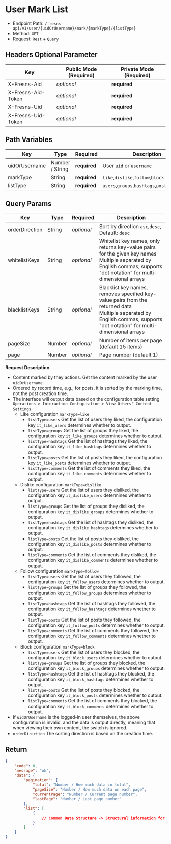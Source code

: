 # User Mark List

- Endpoint Path: `/fresns-api/v1/user/{uidOrUsername}/mark/{markType}/{listType}`
- Method: `GET`
- Request: `Rest` + `Query`

## Headers Optional Parameter

| Key | Public Mode (Required) | Private Mode (Required) |
| --- | --- | --- |
| X-Fresns-Aid | *optional* | **required** |
| X-Fresns-Aid-Token | *optional* | **required** |
| X-Fresns-Uid | *optional* | **required** |
| X-Fresns-Uid-Token | *optional* | **required** |

## Path Variables

| Key | Type | Required | Description |
| --- | --- | --- | --- |
| uidOrUsername | Number / String | **required** | User `uid` or `username` |
| markType | String | **required** | `like`,`dislike`,`follow`,`block` |
| listType | String | **required** | `users`,`groups`,`hashtags`,`posts`,`comments` |

## Query Params

| Key | Type | Required | Description |
| --- | --- | --- | --- |
| orderDirection | String | *optional* | Sort by direction `asc`,`desc`, Default: `desc` |
| whitelistKeys | String | *optional* | Whitelist key names, only returns key-value pairs for the given key names<br>Multiple separated by English commas, supports "dot notation" for multi-dimensional arrays |
| blacklistKeys | String | *optional* | Blacklist key names, removes specified key-value pairs from the returned data<br>Multiple separated by English commas, supports "dot notation" for multi-dimensional arrays |
| pageSize | Number | *optional* | Number of items per page (default 15 items) |
| page | Number | *optional* | Page number (default 1) |

**Request Description**

- Content marked by they actions. Get the content marked by the user `uidOrUsername`.
- Ordered by record time, e.g., for posts, it is sorted by the marking time, not the post creation time.
- The interface will output data based on the configuration table setting `Operations > Interaction Configuration > View Others' Content Settings`.
    - Like configuration `markType=like`
        - `listType=users` Get the list of users they liked, the configuration key `it_like_users` determines whether to output.
        - `listType=groups` Get the list of groups they liked, the configuration key `it_like_groups` determines whether to output.
        - `listType=hashtags` Get the list of hashtags they liked, the configuration key `it_like_hashtags` determines whether to output.
        - `listType=posts` Get the list of posts they liked, the configuration key `it_like_posts` determines whether to output.
        - `listType=comments` Get the list of comments they liked, the configuration key `it_like_comments` determines whether to output.
    - Dislike configuration `markType=dislike`
        - `listType=users` Get the list of users they disliked, the configuration key `it_dislike_users` determines whether to output.
        - `listType=groups` Get the list of groups they disliked, the configuration key `it_dislike_groups` determines whether to output.
        - `listType=hashtags` Get the list of hashtags they disliked, the configuration key `it_dislike_hashtags` determines whether to output.
        - `listType=posts` Get the list of posts they disliked, the configuration key `it_dislike_posts` determines whether to output.
        - `listType=comments` Get the list of comments they disliked, the configuration key `it_dislike_comments` determines whether to output.
    - Follow configuration `markType=follow`
        - `listType=users` Get the list of users they followed, the configuration key `it_follow_users` determines whether to output.
        - `listType=groups` Get the list of groups they followed, the configuration key `it_follow_groups` determines whether to output.
        - `listType=hashtags` Get the list of hashtags they followed, the configuration key `it_follow_hashtags` determines whether to output.
        - `listType=posts` Get the list of posts they followed, the configuration key `it_follow_posts` determines whether to output.
        - `listType=comments` Get the list of comments they followed, the configuration key `it_follow_comments` determines whether to output.
    - Block configuration `markType=block`
        - `listType=users` Get the list of users they blocked, the configuration key `it_block_users` determines whether to output.
        - `listType=groups` Get the list of groups they blocked, the configuration key `it_block_groups` determines whether to output.
        - `listType=hashtags` Get the list of hashtags they blocked, the configuration key `it_block_hashtags` determines whether to output.
        - `listType=posts` Get the list of posts they blocked, the configuration key `it_block_posts` determines whether to output.
        - `listType=comments` Get the list of comments they blocked, the configuration key `it_block_comments` determines whether to output.
- If `uidOrUsername` is the logged-in user themselves, the above configuration is invalid, and the data is output directly, meaning that when viewing their own content, the switch is ignored.
- `orderDirection` The sorting direction is based on the creation time.

## Return

```json
{
    "code": 0,
    "message": "ok",
    "data": {
        "pagination": {
            "total": "Number / How much data in total",
            "pageSize": "Number / How much data on each page",
            "currentPage": "Number / Current page number",
            "lastPage": "Number / Last page number"
        },
        "list": [
            {
                // Common Data Structure -> Structural information for the corresponding content type
            }
        ]
    }
}
```
